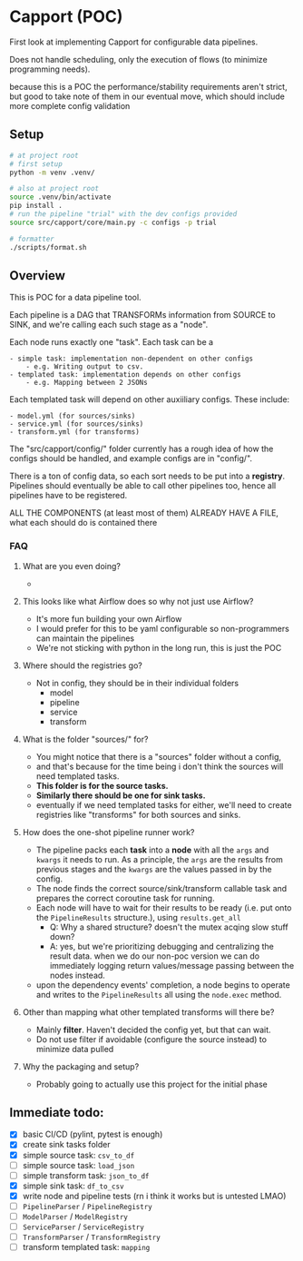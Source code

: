 # Capport (POC)

First look at implementing Capport for configurable data pipelines.

Does not handle scheduling, only the execution of flows 
(to minimize programming needs).

because this is a POC the performance/stability requirements aren't strict,
but good to take note of them in our eventual move, which should include 
more complete config validation

## Setup

```bash
# at project root
# first setup
python -m venv .venv/

# also at project root
source .venv/bin/activate
pip install .
# run the pipeline "trial" with the dev configs provided
source src/capport/core/main.py -c configs -p trial

# formatter
./scripts/format.sh
```

## Overview

This is POC for a data pipeline tool. 

Each pipeline is a DAG that TRANSFORMs information from SOURCE to SINK,
and we're calling each such stage as a "node".

Each node runs exactly one "task". Each task can be a 

    - simple task: implementation non-dependent on other configs
        - e.g. Writing output to csv.
    - templated task: implementation depends on other configs
        - e.g. Mapping between 2 JSONs

Each templated task will depend on other auxiiliary configs. These include:

    - model.yml (for sources/sinks)
    - service.yml (for sources/sinks)
    - transform.yml (for transforms)

The "src/capport/config/" folder currently has a rough idea of how the configs 
should be handled, and example configs are in "config/".

There is a ton of config data, so each sort needs to be put into a **registry**.
Pipelines should eventually be able to call other pipelines too, hence all 
pipelines have to be registered.

ALL THE COMPONENTS (at least most of them) ALREADY HAVE A FILE, what each
should do is contained there

### FAQ

1. What are you even doing?
    - <redacted>

2. This looks like what Airflow does so why not just use Airflow?
    - It's more fun building your own Airflow
    - I would prefer for this to be yaml configurable so non-programmers can 
    maintain the pipelines
    - We're not sticking with python in the long run, this is just the POC

3. Where should the registries go?
    - Not in config, they should be in their individual folders
        - model
        - pipeline
        - service
        - transform

4. What is the folder "sources/" for?
    - You might notice that there is a "sources" folder without a config, 
    - and that's because for the time being i don't think the sources will 
    need templated tasks.
    - **This folder is for the source tasks.**
    - **Similarly there should be one for sink tasks.**
    - eventually if we need templated tasks for either, 
    we'll need to create registries like "transforms" for both sources and sinks.

5. How does the one-shot pipeline runner work?
    - The pipeline packs each **task** into a **node** with all the `args` and 
    `kwargs` it needs to run. As a principle, the `args` are the results from 
    previous stages and the `kwargs` are the values passed in by the config.
    - The node finds the correct source/sink/transform callable task and 
    prepares the correct coroutine task for running.
    - Each node will have to wait for their results to be ready (i.e. put 
    onto the `PipelineResults` structure.), using `results.get_all`
        - Q: Why a shared structure? doesn't the mutex acqing slow stuff down?
        - A: yes, but we're prioritizing debugging and centralizing the result 
        data. when we do our non-poc version we can do immediately logging 
        return values/message passing between the nodes instead.
    - upon the dependency events' completion, a node begins to operate and writes
    to the `PipelineResults` all using the `node.exec` method.

6. Other than mapping what other templated transforms will there be?
    - Mainly **filter**. Haven't decided the config yet, but that can wait.
    - Do not use filter if avoidable (configure the source instead) to minimize data 
    pulled

7. Why the packaging and setup?
    - Probably going to actually use this project for the initial phase

## Immediate todo:

- [x] basic CI/CD (pylint, pytest is enough)
- [x] create sink tasks folder
- [x] simple source task: `csv_to_df`
- [ ] simple source task: `load_json`
- [ ] simple transform task: `json_to_df`
- [x] simple sink task: `df_to_csv`
- [x] write node and pipeline tests (rn i think it works but is untested LMAO)
- [ ] `PipelineParser` / `PipelineRegistry`
- [ ] `ModelParser` / `ModelRegistry`
- [ ] `ServiceParser` / `ServiceRegistry`
- [ ] `TransformParser` / `TransformRegistry`
- [ ] transform templated task: `mapping`
